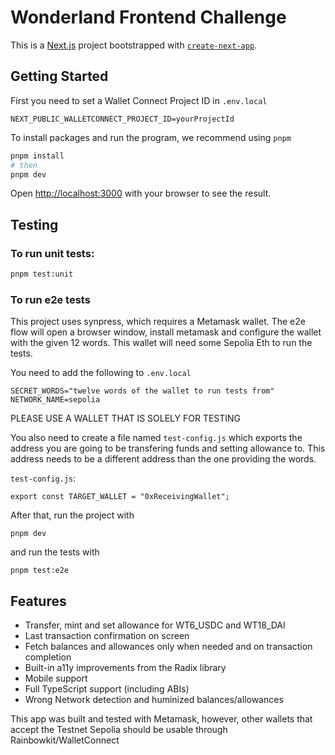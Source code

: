 # Wonderland Frontend Challenge

This is a [Next.js](https://nextjs.org/) project bootstrapped with [`create-next-app`](https://github.com/vercel/next.js/tree/canary/packages/create-next-app).

## Getting Started

First you need to set a Wallet Connect Project ID in `.env.local`

```
NEXT_PUBLIC_WALLETCONNECT_PROJECT_ID=yourProjectId
```

To install packages and run the program, we recommend using `pnpm`

```bash
pnpm install
# then
pnpm dev
```

Open [http://localhost:3000](http://localhost:3000) with your browser to see the result.

## Testing

### To run unit tests:

```bash
pnpm test:unit
```

### To run e2e tests

This project uses synpress, which requires a Metamask wallet. The e2e flow will open a browser window, install metamask and configure the wallet with the given 12 words. This wallet will need some Sepolia Eth to run the tests.

You need to add the following to `.env.local`

```
SECRET_WORDS="twelve words of the wallet to run tests from"
NETWORK_NAME=sepolia
```

PLEASE USE A WALLET THAT IS SOLELY FOR TESTING

You also need to create a file named `test-config.js` which exports the address you are going to be transfering funds and setting allowance to. This address needs to be a different address than the one providing the words.

`test-config.js`:

```
export const TARGET_WALLET = "0xReceivingWallet";
```

After that, run the project with

```
pnpm dev
```

and run the tests with

```
pnpm test:e2e
```

## Features

- Transfer, mint and set allowance for WT6_USDC and WT18_DAI
- Last transaction confirmation on screen
- Fetch balances and allowances only when needed and on transaction completion
- Built-in a11y improvements from the Radix library
- Mobile support
- Full TypeScript support (including ABIs)
- Wrong Network detection and huminized balances/allowances

This app was built and tested with Metamask, however, other wallets that accept the Testnet Sepolia should be usable through Rainbowkit/WalletConnect
